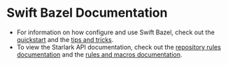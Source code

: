 # Swift Bazel Documentation

- For information on how configure and use Swift Bazel, check out the [quickstart] and the [tips
  and tricks].
- To view the Starlark API documentation, check out the [repository rules documentation] and the
  [rules and macros documentation].


[quickstart]: /README.md#quickstart
[repository rules documentation]: /docs/repository_rules_overview.md
[rules and macros documentation]: /docs/rules_and_macros.md
[tips and tricks]: /README.md#tips-and-tricks
